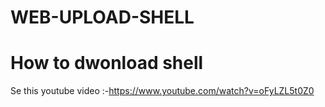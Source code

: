 # WEB-UPLOAD-SHELL
# How to dwonload shell
Se this youtube video :-https://www.youtube.com/watch?v=oFyLZL5t0Z0

